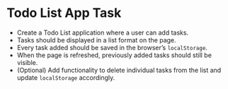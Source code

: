 # Todo List App Task

- Create a Todo List application where a user can add tasks.  
- Tasks should be displayed in a list format on the page.  
- Every task added should be saved in the browser’s `localStorage`.  
- When the page is refreshed, previously added tasks should still be visible.  
- (Optional) Add functionality to delete individual tasks from the list and update `localStorage` accordingly.
